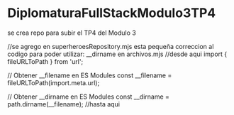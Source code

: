 # DiplomaturaFullStackModulo3TP4
se crea repo para subir el TP4 del Modulo 3

//se agrego en superheroesRepository.mjs esta pequeña correccion al codigo para poder utilizar: __dirname en archivos.mjs
//desde aqui
import { fileURLToPath } from 'url';

// Obtener __filename en ES Modules
const __filename = fileURLToPath(import.meta.url);

// Obtener __dirname en ES Modules
const __dirname = path.dirname(__filename);
//hasta aqui